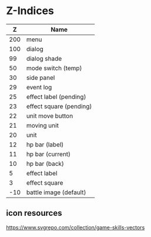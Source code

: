 # Z-Indices

| Z   | Name                    |
| --- | ----------------------- |
| 200 | menu                    |
| 100 | dialog                  |
| 99  | dialog shade            |
| 50  | mode switch (temp)      |
| 30  | side panel              |
| 29  | event log               |
| 25  | effect label (pending)  |
| 23  | effect square (pending) |
| 22  | unit move button        |
| 21  | moving unit             |
| 20  | unit                    |
| 12  | hp bar (label)          |
| 11  | hp bar (current)        |
| 10  | hp bar (back)           |
| 5   | effect label            |
| 3   | effect square           |
| -10 | battle image (default)  |

## icon resources

https://www.svgrepo.com/collection/game-skills-vectors
